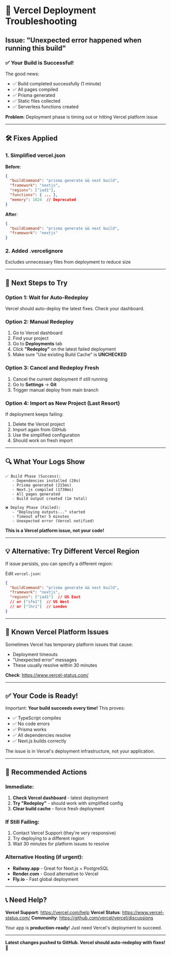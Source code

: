 # 🔧 Vercel Deployment Troubleshooting

## Issue: "Unexpected error happened when running this build"

### ✅ Your Build is Successful!

The good news:
- ✅ Build completed successfully (1 minute)
- ✅ All pages compiled
- ✅ Prisma generated
- ✅ Static files collected
- ✅ Serverless functions created

**Problem**: Deployment phase is timing out or hitting Vercel platform issue

---

## 🛠️ Fixes Applied

### 1. Simplified vercel.json
**Before**:
```json
{
  "buildCommand": "prisma generate && next build",
  "framework": "nextjs",
  "regions": ["iad1"],
  "functions": { ... },
  "memory": 1024  // Deprecated
}
```

**After**:
```json
{
  "buildCommand": "prisma generate && next build",
  "framework": "nextjs"
}
```

### 2. Added .vercelignore
Excludes unnecessary files from deployment to reduce size

---

## 🎯 Next Steps to Try

### Option 1: Wait for Auto-Redeploy
Vercel should auto-deploy the latest fixes. Check your dashboard.

### Option 2: Manual Redeploy
1. Go to Vercel dashboard
2. Find your project
3. Go to **Deployments** tab
4. Click **"Redeploy"** on the latest failed deployment
5. Make sure "Use existing Build Cache" is **UNCHECKED**

### Option 3: Cancel and Redeploy Fresh
1. Cancel the current deployment if still running
2. Go to **Settings** → **Git**
3. Trigger manual deploy from main branch

### Option 4: Import as New Project (Last Resort)
If deployment keeps failing:
1. Delete the Vercel project
2. Import again from GitHub
3. Use the simplified configuration
4. Should work on fresh import

---

## 🔍 What Your Logs Show

```
✅ Build Phase (Success):
   - Dependencies installed (20s)
   - Prisma generated (215ms)
   - Next.js compiled (1730ms)
   - All pages generated
   - Build output created (1m total)

❌ Deploy Phase (Failed):
   - "Deploying outputs..." started
   - Timeout after 5 minutes
   - Unexpected error (Vercel notified)
```

**This is a Vercel platform issue, not your code!**

---

## 💡 Alternative: Try Different Vercel Region

If issue persists, you can specify a different region:

Edit `vercel.json`:
```json
{
  "buildCommand": "prisma generate && next build",
  "framework": "nextjs",
  "regions": ["iad1"]  // US East
  // or ["sfo1"]  // US West
  // or ["lhr1"]  // London
}
```

---

## 🎯 Known Vercel Platform Issues

Sometimes Vercel has temporary platform issues that cause:
- Deployment timeouts
- "Unexpected error" messages
- These usually resolve within 30 minutes

**Check**: https://www.vercel-status.com/

---

## ✅ Your Code is Ready!

Important: **Your build succeeds every time!** This proves:
- ✅ TypeScript compiles
- ✅ No code errors
- ✅ Prisma works
- ✅ All dependencies resolve
- ✅ Next.js builds correctly

The issue is in Vercel's deployment infrastructure, not your application.

---

## 🚀 Recommended Actions

### Immediate:
1. **Check Vercel dashboard** - latest deployment
2. **Try "Redeploy"** - should work with simplified config
3. **Clear build cache** - force fresh deployment

### If Still Failing:
1. Contact Vercel Support (they're very responsive)
2. Try deploying to a different region
3. Wait 30 minutes for platform issues to resolve

### Alternative Hosting (if urgent):
- **Railway.app** - Great for Next.js + PostgreSQL
- **Render.com** - Good alternative to Vercel
- **Fly.io** - Fast global deployment

---

## 📞 Need Help?

**Vercel Support**: https://vercel.com/help
**Vercel Status**: https://www.vercel-status.com/
**Community**: https://github.com/vercel/vercel/discussions

Your app is **production-ready**! Just need Vercel's deployment to succeed.

---

**Latest changes pushed to GitHub. Vercel should auto-redeploy with fixes! 🚀**
